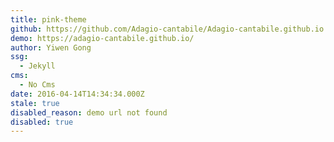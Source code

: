 ```yaml
---
title: pink-theme
github: https://github.com/Adagio-cantabile/Adagio-cantabile.github.io
demo: https://adagio-cantabile.github.io/
author: Yiwen Gong
ssg:
  - Jekyll
cms:
  - No Cms
date: 2016-04-14T14:34:34.000Z
stale: true
disabled_reason: demo url not found
disabled: true
---
```

